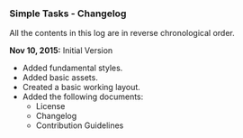 ### Simple Tasks - Changelog

All the contents in this log are in reverse chronological order.

**Nov 10, 2015:** Initial Version

* Added fundamental styles.
* Added basic assets.
* Created a basic working layout.
* Added the following documents:
   - License
   - Changelog
   - Contribution Guidelines